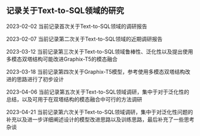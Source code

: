 ## 记录关于Text-to-SQL领域的研究
2023-02-02 当前记录首次关于Text-to-SQL领域的调研报告 

2023-02-07 当前记录第二次关于Text-to-SQL领域的近期调研报告

2023-03-12 当前记录第三次关于Text-to-SQL领域鲁棒性、泛化性以及提出使用多模态双塔结构可能改进Graphix-T5的模态融合

2023-03-18 当前记录第四次关于Graphix-T5模型，参考使用多模态双塔结构改进的思路进行了初步设计

2023-04-06 当前记录第五次关于Text-to-SQL领域调研，集中于对于泛化性的总结，以及可用于在双塔结构的模态融合中可行的方法调研

2023-04-21 当前记录第六次关于Text-to-SQL领域调研，集中于对泛化性问题的补充以及进一步详细阐述设计的模型改进思路以及训练思路，最后补充了一些思考杂谈
